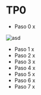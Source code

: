 # TP0

- Paso 0 x

![asd](consinvalgrind.jpg)

- Paso 1 x
- Paso 2 x
- Paso 3 x
- Paso 4 x
- Paso 5 x
- Paso 6 x
- Paso 7 x